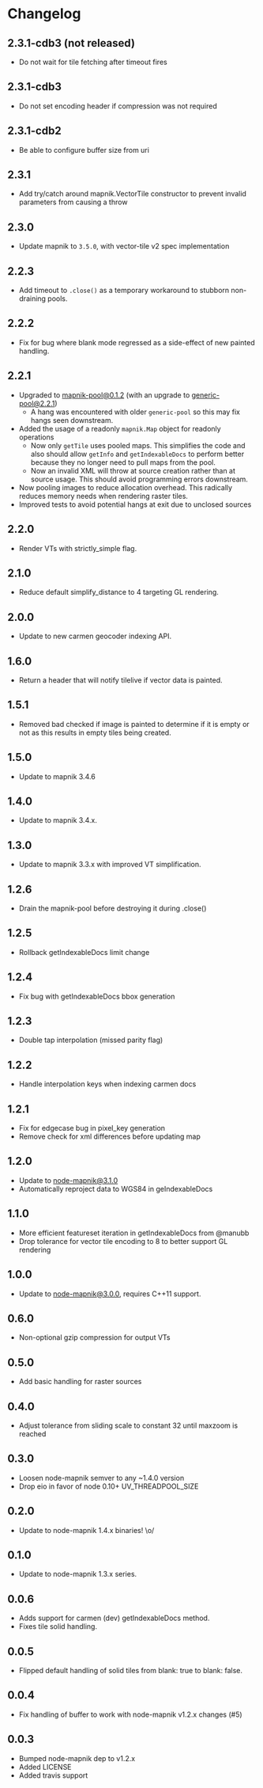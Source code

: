 # Changelog

## 2.3.1-cdb3 (not released)

 - Do not wait for tile fetching after timeout fires

## 2.3.1-cdb3

 - Do not set encoding header if compression was not required


## 2.3.1-cdb2

 - Be able to configure buffer size from uri

## 2.3.1

 - Add try/catch around mapnik.VectorTile constructor to prevent invalid parameters from causing a throw

## 2.3.0

 - Update mapnik to `3.5.0`, with vector-tile v2 spec implementation

## 2.2.3

 - Add timeout to `.close()` as a temporary workaround to stubborn non-draining pools.

## 2.2.2

 - Fix for bug where blank mode regressed as a side-effect of new painted handling.

## 2.2.1

 - Upgraded to mapnik-pool@0.1.2 (with an upgrade to generic-pool@2.2.1)
   - A hang was encountered with older `generic-pool` so this may fix hangs seen downstream.
 - Added the usage of a readonly `mapnik.Map` object for readonly operations
   - Now only `getTile` uses pooled maps. This simplifies the code and also should allow
     `getInfo` and `getIndexableDocs` to perform better because they no longer need to
     pull maps from the pool.
   - Now an invalid XML will throw at source creation rather than at source usage. This should
     avoid programming errors downstream.
 - Now pooling images to reduce allocation overhead. This radically reduces memory needs when
   rendering raster tiles.
 - Improved tests to avoid potential hangs at exit due to unclosed sources

## 2.2.0

 - Render VTs with strictly_simple flag.

## 2.1.0

 - Reduce default simplify_distance to 4 targeting GL rendering.

## 2.0.0

 - Update to new carmen geocoder indexing API.

## 1.6.0

 - Return a header that will notify tilelive if vector data is painted.

## 1.5.1

 - Removed bad checked if image is painted to determine if it is empty or not as this
   results in empty tiles being created.

## 1.5.0

 - Update to mapnik 3.4.6

## 1.4.0

 - Update to mapnik 3.4.x.

## 1.3.0

 - Update to mapnik 3.3.x with improved VT simplification.

## 1.2.6

 - Drain the mapnik-pool before destroying it during .close()

## 1.2.5

 - Rollback getIndexableDocs limit change

## 1.2.4

 - Fix bug with getIndexableDocs bbox generation

## 1.2.3

 - Double tap interpolation (missed parity flag)

## 1.2.2

 - Handle interpolation keys when indexing carmen docs

## 1.2.1

 - Fix for edgecase bug in pixel_key generation
 - Remove check for xml differences before updating map

## 1.2.0

 - Update to node-mapnik@3.1.0
 - Automatically reproject data to WGS84 in geIndexableDocs

## 1.1.0

 - More efficient featureset iteration in getIndexableDocs from @manubb
 - Drop tolerance for vector tile encoding to 8 to better support GL rendering

## 1.0.0

 - Update to node-mapnik@3.0.0, requires C++11 support.

## 0.6.0

 - Non-optional gzip compression for output VTs

## 0.5.0

 - Add basic handling for raster sources

## 0.4.0

 - Adjust tolerance from sliding scale to constant 32 until maxzoom is reached

## 0.3.0

 - Loosen node-mapnik semver to any ~1.4.0 version
 - Drop eio in favor of node 0.10+ UV_THREADPOOL_SIZE

## 0.2.0

 - Update to node-mapnik 1.4.x binaries! \o/

## 0.1.0

 - Update to node-mapnik 1.3.x series.

## 0.0.6

 - Adds support for carmen (dev) getIndexableDocs method.
 - Fixes tile solid handling.

## 0.0.5

 - Flipped default handling of solid tiles from blank: true to blank: false.

## 0.0.4

 - Fix handling of buffer to work with node-mapnik v1.2.x changes (#5)

## 0.0.3

 - Bumped node-mapnik dep to v1.2.x
 - Added LICENSE
 - Added travis support
